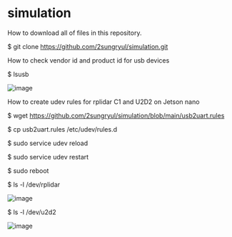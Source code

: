 # simulation

How to download all of files in this repository.

$ git clone https://github.com/2sungryul/simulation.git

How to check vendor id and product id for usb devices

$ lsusb

![image](https://github.com/2sungryul/simulation/assets/67367753/9dc8b13c-c6cb-4fd4-b42f-721e83bc2311)

How to create udev rules for rplidar C1 and U2D2 on Jetson nano

$ wget https://github.com/2sungryul/simulation/blob/main/usb2uart.rules

$ cp usb2uart.rules /etc/udev/rules.d

$ sudo service udev reload

$ sudo service udev restart

$ sudo reboot

$ ls -l /dev/rplidar

![image](https://github.com/2sungryul/simulation/assets/67367753/e7b3d3a6-798b-4614-bf43-a63a0d0acb5f)

$ ls -l /dev/u2d2

![image](https://github.com/2sungryul/simulation/assets/67367753/c5de696c-532a-4518-8632-a345c956452c)
